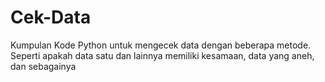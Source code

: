 # Cek-Data
Kumpulan Kode Python untuk mengecek data dengan beberapa metode. Seperti apakah data satu dan lainnya memiliki kesamaan, data yang aneh, dan sebagainya

